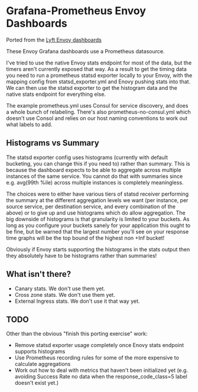 # Grafana-Prometheus Envoy Dashboards

Ported from the [Lyft Envoy dashboards](https://github.com/mattklein123/lyft_envoy_dashboards)

These Envoy Grafana dashboards use a Prometheus datasource.

I've tried to use the native Envoy stats endpoint for most of the data, but the timers aren't
currently exposed that way. As a result to get the timing data you need to run a prometheus
statsd exporter locally to your Envoy, with the mapping config from statsd\_exporter.yml and
Enovy pushing stats into that. We can then use the statsd exporter to get the histogram data
and the native stats endpoint for everything else.

The example prometheus.yml uses Consul for service discovery, and does a whole bunch of
relabeling. There's also prometheus-no-consul.yml which doesn't use Consol and relies on our
host naming conventions to work out what labels to add.  

## Histograms vs Summary
The statsd exporter config uses histograms (currently with default bucketing, you can change
this if you need to) rather than summary. This is because the dashboard expects to be able to
aggregate across multiple instances of the same service. You cannot do that with summaries
since e.g. avg(99th %ile) across multiple instances is completely meaningless.

The choices were to either have various tiers of statsd receiver performing the summary at the
different aggregation levels we want (per instance, per source service, per destination service,
and every combination of the above) or to give up and use histograms which do allow aggregation.
The big downside of histograms is that granularity is limited to your buckets. As long as you
configure your buckets sanely for your application this ought to be fine, but be warned that
the largest number you'll see on your response time graphs will be the top bound of the highest
non +Inf bucket!

Obviously if Envoy starts supporting the histograms in the stats output then they absolutely
have to be histograms rather than summaries!

## What isn't there?
* Canary stats. We don't use them yet.
* Cross zone stats. We don't use them yet.
* External Ingress stats. We don't use it that way yet.

## TODO
Other than the obvious "finish this porting exercise" work:
* Remove statsd exporter usage completely once Enovy stats endpoint supports histograms
* Use Prometheus recording rules for some of the more expensive to calculate aggregations
* Work out how to deal with metrics that haven't been initialized yet (e.g. avoiding Success Rate no data when the
response_code_class=5 label doesn't exist yet.)
